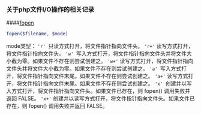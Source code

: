 ### 关于php文件I/O操作的相关记录   

####[fopen](http://cn2.php.net/manual/en/function.fopen.php)   

```php
fopen($filename, $mode)
```
mode类型：
`'r' `只读方式打开，将文件指针指向文件头。
`'r+'` 读写方式打开，将文件指针指向文件头。
`'w' `写入方式打开，将文件指针指向文件头并将文件大小截为零。如果文件不存在则尝试创建之。
`'w+'` 读写方式打开，将文件指针指向文件头并将文件大小截为零。如果文件不存在则尝试创建之。
`'a' `写入方式打开，将文件指针指向文件末尾。如果文件不存在则尝试创建之。
`'a+'` 读写方式打开，将文件指针指向文件末尾。如果文件不存在则尝试创建之。
`'x' `创建并以写入方式打开，将文件指针指向文件头。如果文件已存在，则 fopen() 调用失败并返回 FALSE。
`'x+'` 创建并以读写方式打开，将文件指针指向文件头。如果文件已存在，则 fopen() 调用失败并返回 FALSE。